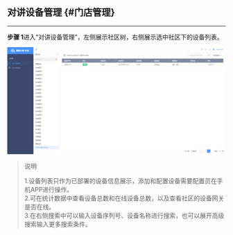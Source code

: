 ## 对讲设备管理 {#门店管理}

---

**步骤 1**进入“对讲设备管理”，左侧展示社区树，右侧展示选中社区下的设备列表。

![](/assets/dui-jiang-she-bei.jpg)

> 说明
>
> 1.设备列表只作为已部署的设备信息展示，添加和配置设备需要配置员在手机APP进行操作。  
> 2.可在统计数据中查看设备总数和在线设备总数，以及查看社区的设备网关是否在线。  
> 3.在右侧搜索中可以输入设备序列号、设备名称进行搜索，也可以展开高级搜索输入更多搜索条件。



